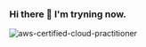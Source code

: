 ### Hi there 👋 I'm tryning now.
![aws-certified-cloud-practitioner](https://user-images.githubusercontent.com/83801117/232263436-57905719-9656-48ef-9e33-6fc73b57b240.png)


<!--
**Hkimura-HKDP/Hkimura-HKDP** is a ✨ _special_ ✨ repository because its `README.md` (this file) appears on your GitHub profile.

Here are some ideas to get you started:

- 🔭 I’m currently working on ...
- 🌱 I’m currently learning ...
- 👯 I’m looking to collaborate on ...
- 🤔 I’m looking for help with ...
- 💬 Ask me about ...
- 📫 How to reach me: ...
- 😄 Pronouns: ...
- ⚡ Fun fact: ...
-->
